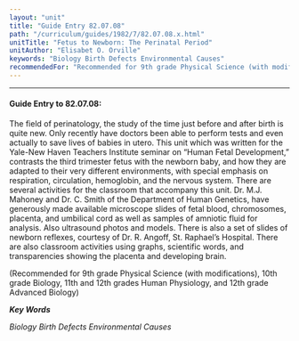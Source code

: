 ```yaml
---
layout: "unit"
title: "Guide Entry 82.07.08"
path: "/curriculum/guides/1982/7/82.07.08.x.html"
unitTitle: "Fetus to Newborn: The Perinatal Period"
unitAuthor: "Elisabet O. Orville"
keywords: "Biology Birth Defects Environmental Causes"
recommendedFor: "Recommended for 9th grade Physical Science (with modifications), 10th grade Biology, 11th and 12th grades Human Physiology, and 12th grade Advanced Biology"
---
```

<body>
<hr/>
<h4>
Guide Entry to 82.07.08:
</h4>
The field of perinatology, the study of the time just before and after birth is quite new.  Only recently have doctors been able to perform tests and even actually to save lives of babies in utero.  This unit which was written for the Yale-New Haven Teachers Institute seminar on “Human Fetal Development,” contrasts the third trimester fetus with the newborn baby, and how they are adapted to their very different environments, with special emphasis on respiration, circulation, hemoglobin, and the nervous system.  There are several activities for the classroom that accompany this unit.  Dr. M.J. Mahoney and Dr. C. Smith of the Department of Human Genetics, have generously made available microscope slides of fetal blood, chromosomes, placenta, and umbilical cord as well as samples of amniotic fluid for analysis. Also ultrasound photos and models.  There is also a set of slides of newborn reflexes, courtesy of Dr. R. Angoff, St.  Raphael’s Hospital. There are also classroom activities using graphs, scientific words, and transparencies showing the placenta and developing brain.
<p>
(Recommended for 9th grade Physical Science (with modifications), 10th grade Biology, 11th and 12th grades Human Physiology, and 12th grade Advanced Biology)
</p>
<p>
<b>
<i>
Key Words
</i>
</b>
<br/>
</p>
<p>
<i>
Biology Birth Defects Environmental Causes
</i>
</p>
</body>